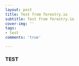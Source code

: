 ```yaml
---
layout: post
title: Test from forestry.io
subtitle: Test from forestry.io
cover-img: ''
tags:
- test
comments: 'true'

---
```

### TEST